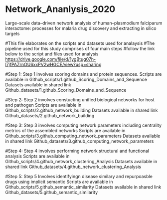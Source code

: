 # Network_Ananlysis_2020
Large–scale data–driven network analysis of human–plasmodium falciparum interactome: processes for malaria drug discovery and extracting in silico targets

#This file elaborates on the scripts and datasets used for analaysis
#The pipeline used for this study comprises of four main steps
#follow the link below to the script and files used for analysis
https://drive.google.com/file/d/1ygBtug07h-l7jfPAZrnOU6xxPV2wHGCE/view?usp=sharing

#Step 1:
Step 1 involves scoring domains and protein sequences.
Scripts are available in Github_scripts/1.github_Scoring_Domains_and_Sequence
Datasets available in shared link Github_datasets/1.github_Scoring_Domains_and_Sequence

#Step 2: 
Step 2 involves constucting unified biological networks for host and pathogen
Scripts are available in Github_scripts/2.github_network_building 
Datasets available in shared link Github_datasets/2.github_network_building

#Step 3:
Step 3 involves computing network parameters including centrality metrics of the assembled networks
Scripts are available in Github_scripts/3.github_computing_network_parameters
Datasets available in shared link Github_datasets/3.github_computing_network_parameters

#Step 4:
Step 4 involves performing network structural and functional analysis
Scripts are available in Github_scripts/4.github_network_clustering_Analysis
Datasets available in shared link Github_datasets/4.github_network_clustering_Analysis

#Step 5:
Step 5 Involves identifyingn disease similary and repurpoasble drugs using implicit semantic 
Scripts are available in Github_scripts/5.github_semantic_similarity
Datasets available in shared link Github_datasets/5.github_semantic_similarity



